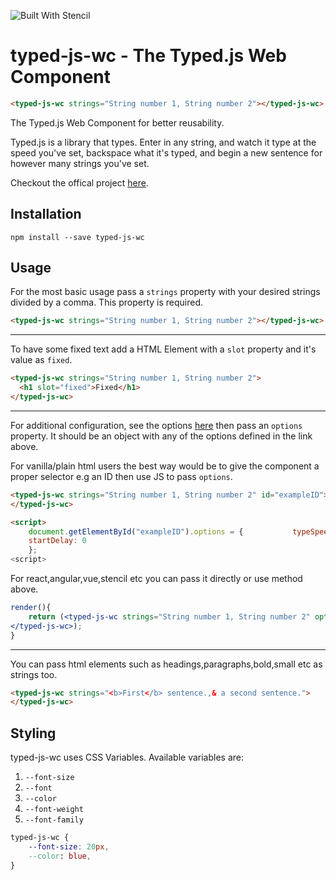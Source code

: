 ![Built With Stencil](https://img.shields.io/badge/-Built%20With%20Stencil-16161d.svg?logo=data%3Aimage%2Fsvg%2Bxml%3Bbase64%2CPD94bWwgdmVyc2lvbj0iMS4wIiBlbmNvZGluZz0idXRmLTgiPz4KPCEtLSBHZW5lcmF0b3I6IEFkb2JlIElsbHVzdHJhdG9yIDE5LjIuMSwgU1ZHIEV4cG9ydCBQbHVnLUluIC4gU1ZHIFZlcnNpb246IDYuMDAgQnVpbGQgMCkgIC0tPgo8c3ZnIHZlcnNpb249IjEuMSIgaWQ9IkxheWVyXzEiIHhtbG5zPSJodHRwOi8vd3d3LnczLm9yZy8yMDAwL3N2ZyIgeG1sbnM6eGxpbms9Imh0dHA6Ly93d3cudzMub3JnLzE5OTkveGxpbmsiIHg9IjBweCIgeT0iMHB4IgoJIHZpZXdCb3g9IjAgMCA1MTIgNTEyIiBzdHlsZT0iZW5hYmxlLWJhY2tncm91bmQ6bmV3IDAgMCA1MTIgNTEyOyIgeG1sOnNwYWNlPSJwcmVzZXJ2ZSI%2BCjxzdHlsZSB0eXBlPSJ0ZXh0L2NzcyI%2BCgkuc3Qwe2ZpbGw6I0ZGRkZGRjt9Cjwvc3R5bGU%2BCjxwYXRoIGNsYXNzPSJzdDAiIGQ9Ik00MjQuNywzNzMuOWMwLDM3LjYtNTUuMSw2OC42LTkyLjcsNjguNkgxODAuNGMtMzcuOSwwLTkyLjctMzAuNy05Mi43LTY4LjZ2LTMuNmgzMzYuOVYzNzMuOXoiLz4KPHBhdGggY2xhc3M9InN0MCIgZD0iTTQyNC43LDI5Mi4xSDE4MC40Yy0zNy42LDAtOTIuNy0zMS05Mi43LTY4LjZ2LTMuNkgzMzJjMzcuNiwwLDkyLjcsMzEsOTIuNyw2OC42VjI5Mi4xeiIvPgo8cGF0aCBjbGFzcz0ic3QwIiBkPSJNNDI0LjcsMTQxLjdIODcuN3YtMy42YzAtMzcuNiw1NC44LTY4LjYsOTIuNy02OC42SDMzMmMzNy45LDAsOTIuNywzMC43LDkyLjcsNjguNlYxNDEuN3oiLz4KPC9zdmc%2BCg%3D%3D&colorA=16161d&style=flat-square)

# typed-js-wc - The Typed.js Web Component

```html
<typed-js-wc strings="String number 1, String number 2"></typed-js-wc>
```

The Typed.js Web Component for better reusability.

Typed.js is a library that types. Enter in any string, and watch it type at the speed you've set, backspace what it's typed, and begin a new sentence for however many strings you've set.

Checkout the offical project [here](https://github.com/mattboldt/typed.js/).

## Installation

```
npm install --save typed-js-wc
```

## Usage

For the most basic usage pass a `strings` property with your desired strings divided by a comma. This property is required.

```html
<typed-js-wc strings="String number 1, String number 2"></typed-js-wc>
```

---

To have some fixed text add a HTML Element with a `slot` property and it's value as `fixed`.

```html
<typed-js-wc strings="String number 1, String number 2">
  <h1 slot="fixed">Fixed</h1>
</typed-js-wc>
```

---

For additional configuration, see the options [here](https://github.com/mattboldt/typed.js#customization) then pass an `options` property. It should be an object with any of the options defined in the link above.

For vanilla/plain html users the best way would be to give the component a proper selector e.g an ID then use JS to pass `options`.

```html
<typed-js-wc strings="String number 1, String number 2" id="exampleID">
</typed-js-wc>

<script>
    document.getElementById("exampleID").options = {           typeSpeed: 40,
    startDelay: 0
    };
<script>
```

For react,angular,vue,stencil etc you can pass it directly or use method above.

```jsx
render(){
    return (<typed-js-wc strings="String number 1, String number 2" options={{typeSpeed: 40,startDelay: 0}}>
</typed-js-wc>);
}
```

---

You can pass html elements such as headings,paragraphs,bold,small etc as strings too.

```html
<typed-js-wc strings="<b>First</b> sentence.,& a second sentence.">
</typed-js-wc>
```

## Styling

typed-js-wc uses CSS Variables. Available variables are:

1. `--font-size`
2. `--font`
3. `--color`
4. `--font-weight`
5. `--font-family`

```css
typed-js-wc {
    --font-size: 20px,
    --color: blue,
}
```
